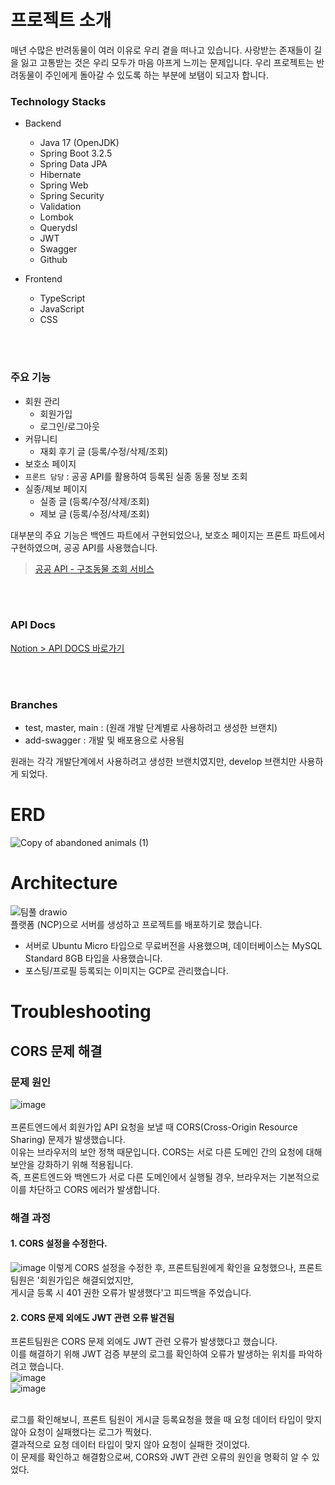 # 프로젝트 소개
매년 수많은 반려동물이 여러 이유로 우리 곁을 떠나고 있습니다. 사랑받는 존재들이 길을 잃고 고통받는 것은 우리 모두가 마음 아프게 느끼는 문제입니다. 우리 프로젝트는 반려동물이 주인에게 돌아갈 수 있도록 하는 부분에 보탬이 되고자 합니다.

### Technology Stacks
+ Backend
  + Java 17 (OpenJDK)
  + Spring Boot 3.2.5
  + Spring Data JPA
  + Hibernate
  + Spring Web
  + Spring Security
  + Validation
  + Lombok
  + Querydsl
  + JWT
  + Swagger
  + Github
  
+ Frontend
  + TypeScript
  + JavaScript
  +  CSS

<br><br>

### 주요 기능
+ 회원 관리
  + 회원가입
  + 로그인/로그아웃
+ 커뮤니티
  + 재회 후기 글 (등록/수정/삭제/조회)
+ 보호소 페이지
+ `프론트 담당` : 공공 API를 활용하여 등록된 실종 동물 정보 조회
+ 실종/제보 페이지
  + 실종 글 (등록/수정/삭제/조회)
  + 제보 글 (등록/수정/삭제/조회)

대부분의 주요 기능은 백엔드 파트에서 구현되었으나, 보호소 페이지는 프론트 파트에서 구현하였으며, 공공 API를 사용했습니다.
> [공공 API -  구조동물 조회 서비스](https://www.data.go.kr/data/15098931/openapi.do)

<br><br>

### API Docs
[Notion > API DOCS 바로가기](https://fierce-baryonyx-006.notion.site/API-Doc-2188e8aba8074a87918f7ee95d57ee6b)

 <br><br>
 
### Branches
+ test, master, main : (원래 개발 단계별로 사용하려고 생성한 브랜치)
+ add-swagger : 개발 및 배포용으로 사용됨

원래는 각각 개발단계에서 사용하려고 생성한 브랜치였지만,
develop 브랜치만 사용하게 되었다.

# ERD
![Copy of abandoned animals (1)](https://github.com/user-attachments/assets/119317aa-d912-43fb-8b38-d056249aa28f)


# Architecture
![팀풀 drawio](https://github.com/user-attachments/assets/6c3f5132-fc9f-4588-8c9a-ee1b20d011d3) <br>
플랫폼 (NCP)으로 서버를 생성하고 프로젝트를 배포하기로 했습니다. <br>
+ 서버로 Ubuntu  Micro 타입으로 무료버전을 사용했으며, 데이터베이스는 MySQL Standard 8GB 타입을 사용했습니다.
+ 포스팅/프로필 등록되는 이미지는 GCP로 관리했습니다.

# Troubleshooting
## CORS 문제 해결
### 문제 원인
![image](https://github.com/user-attachments/assets/27e5664b-f433-4672-9921-cfba9e903196) <br><br>
프론트엔드에서 회원가입 API 요청을 보낼 때 CORS(Cross-Origin Resource Sharing) 문제가 발생했습니다. <br>
이유는 브라우저의 보안 정책 때문입니다. CORS는 서로 다른 도메인 간의 요청에 대해 보안을 강화하기 위해 적용됩니다. <br>
즉, 프론트엔드와 백엔드가 서로 다른 도메인에서 실행될 경우, 브라우저는 기본적으로 이를 차단하고 CORS 에러가 발생합니다.

### 해결 과정
#### 1.  CORS 설정을 수정한다.
![image](https://github.com/user-attachments/assets/a40bac4a-0283-4a2f-9db5-f60c027816a4)
이렇게 CORS 설정을 수정한 후, 프론트팀원에게 확인을 요청했으나, 프론트 팀원은 '회원가입은 해결되었지만, <br>
게시글 등록 시 401 권한 오류가 발생했다'고 피드백을 주었습니다.

#### 2. CORS 문제 외에도 JWT 관련 오류 발견됨
프론트팀원은 CORS 문제 외에도 JWT 관련 오류가 발생했다고 했습니다. <br>
이를 해결하기 위해 JWT 검증 부분의 로그를 확인하여 오류가 발생하는 위치를 파악하려고 했습니다. <br>
![image](https://github.com/user-attachments/assets/ecffa109-ce52-4a98-8282-a01d7b156d79)  <br>
![image](https://github.com/user-attachments/assets/5213ecbf-b762-4b4e-88ff-436681b1b151)  <br> <br>

로그를 확인해보니, 프론트 팀원이 게시글 등록요청을 했을 때 요청 데이터 타입이 맞지 않아 요청이 실패했다는 로그가 찍혔다. <br>
결과적으로 요청 데이터 타입이 맞지 않아 요청이 실패한 것이었다. <br>
이 문제를 확인하고 해결함으로써, CORS와 JWT 관련 오류의 원인을 명확히 알 수 있었다.
